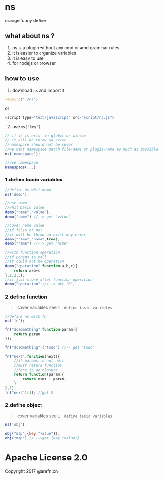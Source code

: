 # ns
orange funny define

## what about ns ?

1. ns is a plugin without any cmd or amd grammar rules
2. it is easier to organize variables
3. it is easy to use
4. for nodejs or browser

## how to use

 1. download `ns` and import it
```javascript
require('./ns')
```
or
```javascript
<script type="text/javascript" src="script/ns.js">
```
2. use `ns("key")`
```javascript
// if it is exist in global or window
// it will be throw an error 
//namespace should not be cover
//we want namespace match file-name or plugin-name as much as possible
ns('namespace');

//use namespace
namespace(...)
```

### 1.define basic variables

```javascript
//define ns whit demo
ns('demo');
```

```javascript
//use demo
//whit basic value
demo("name","value");
demo("name") //--> get "value"
```

```javascript
//cover name value
//if false or not 
//it will be throw an exist key error
demo("name","name",true);
demo("name") //--> get "name"
```

```javascript
//with function operation
//if params is null 
//it could not be operation
demo("operation",function(a,b,c){
    return a+b+c;
},1,2,3);
//it just store after function operation
demo("operation");//--> get "6";
```
### 2.define function
> cover variables see `1. define basic variables`
```javascript
//define ns with fn
ns('fn');
```

```javascript
fn("dosomething",function(param){
    return param;
});

fn("dosomething")("todo");//-- get "todo"
```

```javascript
fn("next",function(next){
    //if params is not null
    //must return function
    //here is an closure
    return function(param){
        return next + param;
    }
},1);
fn("next")(1); //get 2
```
### 2.define object
> cover variables see `1. define basic variables`
```javascript
ns('obj')
```
```javascript
obj("map",{key:"value"});
obj("map");// -->get {key:"value"}
```

#  Apache License 2.0
Copyright 2017 @arefn.cn



